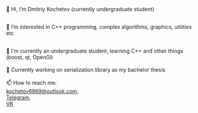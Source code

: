 👋 Hi, I’m Dmitriy Kochetov (currently undergraduate student)<br><br>

👀 I’m interested in C++ programming, complex algorithms, graphics, utilities etc<br><br>

:rocket: I'm currently an undergraduate student, learning C++ and other things (boost, qt, OpenGl)<br><br>
:hammer: Currently working on serialization library as my bachelor thesis<br><br>
📫 How to reach me:<br>kochetov6969@outlook.com,<br>[Telegram](https://t.me/kochetov6969),<br>[VK](https://vk.com/guywithoutmoustage)

<!---
bachmak/bachmak is a ✨ special ✨ repository because its `README.md` (this file) appears on your GitHub profile.
You can click the Preview link to take a look at your changes.
--->

